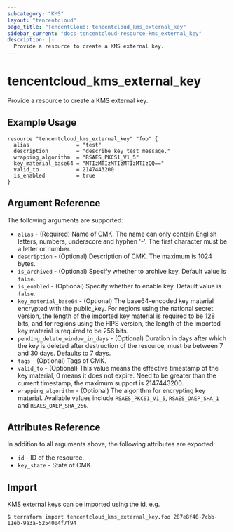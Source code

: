 ```yaml
---
subcategory: "KMS"
layout: "tencentcloud"
page_title: "TencentCloud: tencentcloud_kms_external_key"
sidebar_current: "docs-tencentcloud-resource-kms_external_key"
description: |-
  Provide a resource to create a KMS external key.
---
```


# tencentcloud_kms_external_key

Provide a resource to create a KMS external key.

## Example Usage

```hcl
resource "tencentcloud_kms_external_key" "foo" {
  alias               = "test"
  description         = "describe key test message."
  wrapping_algorithm  = "RSAES_PKCS1_V1_5"
  key_material_base64 = "MTIzMTIzMTIzMTIzMTIzQQ=="
  valid_to            = 2147443200
  is_enabled          = true
}
```

## Argument Reference

The following arguments are supported:

* `alias` - (Required) Name of CMK. The name can only contain English letters, numbers, underscore and hyphen '-'. The first character must be a letter or number.
* `description` - (Optional) Description of CMK. The maximum is 1024 bytes.
* `is_archived` - (Optional) Specify whether to archive key. Default value is `false`.
* `is_enabled` - (Optional) Specify whether to enable key. Default value is `false`.
* `key_material_base64` - (Optional) The base64-encoded key material encrypted with the public_key. For regions using the national secret version, the length of the imported key material is required to be 128 bits, and for regions using the FIPS version, the length of the imported key material is required to be 256 bits.
* `pending_delete_window_in_days` - (Optional) Duration in days after which the key is deleted after destruction of the resource, must be between 7 and 30 days. Defaults to 7 days.
* `tags` - (Optional) Tags of CMK.
* `valid_to` - (Optional) This value means the effective timestamp of the key material, 0 means it does not expire. Need to be greater than the current timestamp, the maximum support is 2147443200.
* `wrapping_algorithm` - (Optional) The algorithm for encrypting key material. Available values include `RSAES_PKCS1_V1_5`, `RSAES_OAEP_SHA_1` and `RSAES_OAEP_SHA_256`.

## Attributes Reference

In addition to all arguments above, the following attributes are exported:

* `id` - ID of the resource.
* `key_state` - State of CMK.


## Import

KMS external keys can be imported using the id, e.g.

```
$ terraform import tencentcloud_kms_external_key.foo 287e8f40-7cbb-11eb-9a3a-5254004f7f94
```

